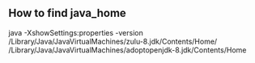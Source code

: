  ## How to find java_home
 
 java -XshowSettings:properties -version
 /Library/Java/JavaVirtualMachines/zulu-8.jdk/Contents/Home/
 /Library/Java/JavaVirtualMachines/adoptopenjdk-8.jdk/Contents/Home